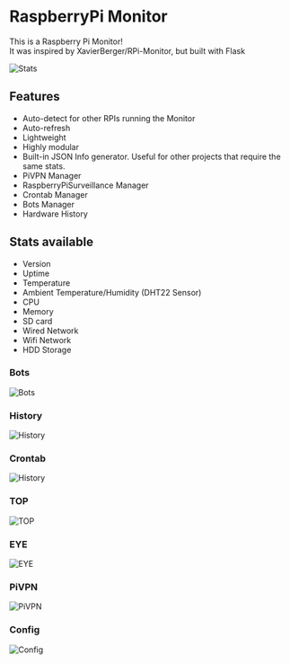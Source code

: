 # RaspberryPi Monitor

This is a Raspberry Pi Monitor!
</br>
It was inspired by XavierBerger/RPi-Monitor, but built with Flask

![Stats](https://github.com/xhico/HWMonitorServer/blob/main/ScreenImages/Stats.jpg "Stats")

## Features

* Auto-detect for other RPIs running the Monitor
* Auto-refresh
* Lightweight
* Highly modular
* Built-in JSON Info generator. Useful for other projects that require the same stats.
* PiVPN Manager
* RaspberryPiSurveillance Manager
* Crontab Manager
* Bots Manager
* Hardware History

## Stats available

* Version
* Uptime
* Temperature
* Ambient Temperature/Humidity (DHT22 Sensor)
* CPU
* Memory
* SD card
* Wired Network
* Wifi Network
* HDD Storage

### Bots

![Bots](https://github.com/xhico/HWMonitorServer/blob/main/ScreenImages/Bots.jpg "Bots")

### History

![History](https://github.com/xhico/HWMonitorServer/blob/main/ScreenImages/History.jpg "History")

### Crontab

![History](https://github.com/xhico/HWMonitorServer/blob/main/ScreenImages/Crontab.jpg "Crontab")

### TOP

![TOP](https://github.com/xhico/HWMonitorServer/blob/main/ScreenImages/TOP.jpg "TOP")

### EYE

![EYE](https://github.com/xhico/HWMonitorServer/blob/main/ScreenImages/EYE.jpg "EYE")

### PiVPN

![PiVPN](https://github.com/xhico/HWMonitorServer/blob/main/ScreenImages/PiVPN.jpg "PiVPN")

### Config

![Config](https://github.com/xhico/HWMonitorServer/blob/main/ScreenImages/Config.jpg "Config")

